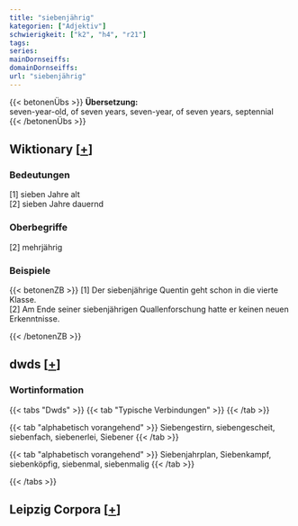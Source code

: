 ```yaml
---
title: "siebenjährig"
kategorien: ["Adjektiv"]
schwierigkeit: ["k2", "h4", "r21"]
tags:
series:
mainDornseiffs:
domainDornseiffs:
url: "siebenjährig"
---
```


{{< betonenÜbs >}}
**Übersetzung:**  
seven-year-old, of seven years, seven-year, of  seven years, septennial  
{{< /betonenÜbs >}}

## Wiktionary [[+](https://de.wiktionary.org/wiki/siebenjährig)]

### Bedeutungen
[1] sieben Jahre alt  
[2] sieben Jahre dauernd  

### Oberbegriffe
[2] mehrjährig  

### Beispiele
{{< betonenZB >}}
[1] Der siebenjährige Quentin geht schon in die vierte Klasse.  
[2] Am Ende seiner siebenjährigen Quallenforschung hatte er keinen neuen Erkenntnisse.  

{{< /betonenZB >}}


## dwds [[+](https://www.dwds.de/wb/siebenjährig)]

### Wortinformation
{{< tabs "Dwds" >}}
{{< tab "Typische Verbindungen" >}}
{{< /tab >}}

{{< tab "alphabetisch vorangehend" >}}
Siebengestirn, siebengescheit, siebenfach, siebenerlei, Siebener
{{< /tab >}}

{{< tab "alphabetisch vorangehend" >}}
Siebenjahrplan, Siebenkampf, siebenköpfig, siebenmal, siebenmalig
{{< /tab >}}

{{< /tabs >}}

## Leipzig Corpora [[+](https://corpora.uni-leipzig.de/en/res?word=siebenjährig&corpusId=deu_newscrawl-public_2018)]

